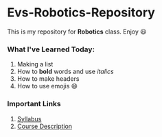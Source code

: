 # Evs-Robotics-Repository
This is my repository for **Robotics** class. Enjoy :smiley:
### What I've Learned Today:
1. Making a list
1. How to __bold__ words and use _italics_
1. How to make headers
1. How to use emojis :smile:
### Important Links
1. [Syllabus](Robotics.Syllabus.md)
1. [Course Description](Course.Description.md)
